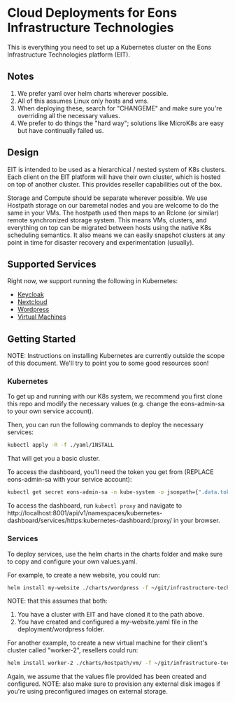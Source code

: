 # Cloud Deployments for Eons Infrastructure Technologies

This is everything you need to set up a Kubernetes cluster on the Eons Infrastructure Technologies platform (EIT).

## Notes

1. We prefer yaml over helm charts wherever possible.
2. All of this assumes Linux only hosts and vms.
3. When deploying these, search for "CHANGEME" and make sure you're overriding all the necessary values.
4. We prefer to do things the "hard way"; solutions like MicroK8s are easy but have continually failed us.

## Design

EIT is intended to be used as a hierarchical / nested system of K8s clusters. Each client on the EIT platform will have their own cluster, which is hosted on top of another cluster. This provides reseller capabilities out of the box.

Storage and Compute should be separate wherever possible. We use Hostpath storage on our baremetal nodes and you are welcome to do the same in your VMs. The hostpath used then maps to an Rclone (or similar) remote synchronized storage system. This means VMs, clusters, and everything on top can be migrated between hosts using the native K8s scheduling semantics. It also means we can easily snapshot clusters at any point in time for disaster recovery and experimentation (usually).

## Supported Services

Right now, we support running the following in Kubernetes:
* [Keycloak](./charts/keycloak/README.md)
* [Nextcloud](./charts/nextcloud/README.md)
* [Wordpress](./charts/wordpress/README.md)
* [Virtual Machines](./charts/hostpath/vm/README.md)

## Getting Started

NOTE: Instructions on installing Kubernetes are currently outside the scope of this document. We'll try to point you to some good resources soon!

### Kubernetes

To get up and running with our K8s system, we recommend you first clone this repo and modify the necessary values (e.g. change the eons-admin-sa to your own service account).

Then, you can run the following commands to deploy the necessary services:

```bash
kubectl apply -R -f ./yaml/INSTALL
```

That will get you a basic cluster.

To access the dashboard, you'll need the token you get from (REPLACE eons-admin-sa with your service account):
```bash
kubectl get secret eons-admin-sa -n kube-system -o jsonpath={".data.token"} | base64 -d
```

To access the dashboard, run `kubectl proxy` and navigate to http://localhost:8001/api/v1/namespaces/kubernetes-dashboard/services/https:kubernetes-dashboard:/proxy/ in your browser.

### Services

To deploy services, use the helm charts in the charts folder and make sure to copy and configure your own values.yaml.

For example, to create a new website, you could run:
```bash
helm install my-website ./charts/wordpress -f ~/git/infrastructure-tech/YOUR_CLIENT_NAME/deployment/wordpress/my-website.yaml
```
NOTE: that this assumes that both:
1. You have a cluster with EIT and have cloned it to the path above.
2. You have created and configured a my-website.yaml file in the deployment/wordpress folder.


For another example, to create a new virtual machine for their client's cluster called "worker-2", resellers could run:
```bash
helm install worker-2 ./charts/hostpath/vm/ -f ~/git/infrastructure-tech//RESELLER_NAME/client/CLIENT_NAME/deployment/vm/worker.yaml
```
Again, we assume that the values file provided has been created and configured.
NOTE: also make sure to provision any external disk images if you're using preconfigured images on external storage.